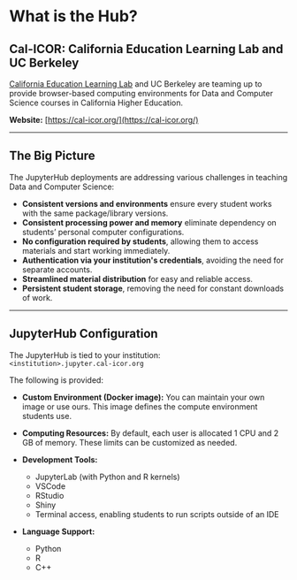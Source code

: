 # What is the Hub?

## Cal-ICOR: California Education Learning Lab and UC Berkeley

[California Education Learning Lab](https://calearninglab.org/) and UC Berkeley are teaming up to provide browser-based computing environments for Data and Computer Science courses in California Higher Education.

**Website:** [https://cal-icor.org/](https://cal-icor.org/)

---

## The Big Picture

The JupyterHub deployments are addressing various challenges in teaching Data and Computer Science:

- **Consistent versions and environments** ensure every student works with the same package/library versions.
- **Consistent processing power and memory** eliminate dependency on students’ personal computer configurations.
- **No configuration required by students**, allowing them to access materials and start working immediately.
- **Authentication via your institution's credentials**, avoiding the need for separate accounts.
- **Streamlined material distribution** for easy and reliable access.
- **Persistent student storage**, removing the need for constant downloads of work.

---

## JupyterHub Configuration

The JupyterHub is tied to your institution:  
`<institution>.jupyter.cal-icor.org`

The following is provided:

- **Custom Environment (Docker image):** You can maintain your own image or use ours. This image defines the compute environment students use.
- **Computing Resources:** By default, each user is allocated 1 CPU and 2 GB of memory. These limits can be customized as needed.
- **Development Tools:**
  - JupyterLab (with Python and R kernels)
  - VSCode
  - RStudio
  - Shiny
  - Terminal access, enabling students to run scripts outside of an IDE

- **Language Support:**
  - Python
  - R
  - C++
